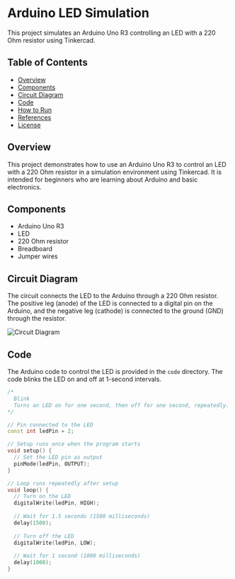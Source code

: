# Arduino LED Simulation

This project simulates an Arduino Uno R3 controlling an LED with a 220 Ohm resistor using Tinkercad.

## Table of Contents
- [Overview](#overview)
- [Components](#components)
- [Circuit Diagram](#circuit-diagram)
- [Code](#code)
- [How to Run](#how-to-run)
- [References](#references)
- [License](#license)

## Overview
This project demonstrates how to use an Arduino Uno R3 to control an LED with a 220 Ohm resistor in a simulation environment using Tinkercad. It is intended for beginners who are learning about Arduino and basic electronics.

## Components
- Arduino Uno R3
- LED
- 220 Ohm resistor
- Breadboard
- Jumper wires

## Circuit Diagram
The circuit connects the LED to the Arduino through a 220 Ohm resistor. The positive leg (anode) of the LED is connected to a digital pin on the Arduino, and the negative leg (cathode) is connected to the ground (GND) through the resistor.

![Circuit Diagram](images/circuit-diagram.png)

## Code
The Arduino code to control the LED is provided in the `code` directory. The code blinks the LED on and off at 1-second intervals.

```cpp
/*
  Blink
  Turns an LED on for one second, then off for one second, repeatedly.
*/

// Pin connected to the LED
const int ledPin = 2;

// Setup runs once when the program starts
void setup() {
  // Set the LED pin as output
  pinMode(ledPin, OUTPUT);
}

// Loop runs repeatedly after setup
void loop() {
  // Turn on the LED
  digitalWrite(ledPin, HIGH);
  
  // Wait for 1.5 seconds (1500 milliseconds)
  delay(1500);
  
  // Turn off the LED
  digitalWrite(ledPin, LOW);
  
  // Wait for 1 second (1000 milliseconds)
  delay(1000);
}
